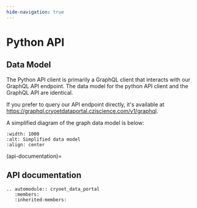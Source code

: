 ```yaml
---
hide-navigation: true
---
```


# Python API

## Data Model

The Python API client is primarily a GraphQL client that interacts with our GraphQL API endpoint. The data model for the python API client and the GraphQL API are identical.

If you prefer to query our API endpoint directly, it's available at https://graphql.cryoetdataportal.cziscience.com/v1/graphql.

A simplified diagram of the graph data model is below:

```{image} _static/img/data_model.png
:width: 1000
:alt: Simplified data model
:align: center
```

(api-documentation)=
## API documentation

```{eval-rst}
.. automodule:: cryoet_data_portal
   :members:
   :inherited-members:
```
